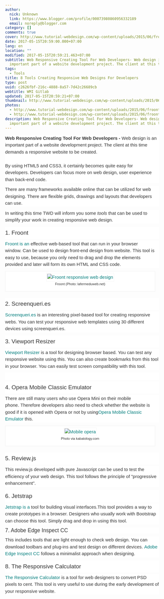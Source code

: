 ```yaml
---
author:
  nick: Unknown
  link: https://www.blogger.com/profile/00073980860956332189
  email: noreply@blogger.com
category: []
comments: true
cover: http://www.tutorial-webdesign.com/wp-content/uploads/2015/06/froont-responsive-web-design.jpg
date: 2017-05-15T20:59:00.000+07:00
lang: en
location: ""
modified: 2017-05-15T20:59:21.463+07:00
subtitle: Web Responsive Creating Tool For Web Developers- Web design is an
  important part of a website development project. The client at this time
tags:
  - Tools
title: 8 Tools Creating Responsive Web Designs For Developers
type: post
uuid: c2626fbf-216c-4888-8a57-7d42c26689cb
webtitle: WMI Gitlab
updated: 2017-05-15T20:59:21+07:00
thumbnail: http://www.tutorial-webdesign.com/wp-content/uploads/2015/06/froont-responsive-web-design.jpg
photos:
  - http://www.tutorial-webdesign.com/wp-content/uploads/2015/06/froont-responsive-web-design.jpg
  - http://www.tutorial-webdesign.com/wp-content/uploads/2015/06/froont-responsive-web-design.jpg
description: Web Responsive Creating Tool For Web Developers- Web design is an
  important part of a website development project. The client at this time
---
```


<div style="background-color: white; color: #333333; font-family: Gudea, helvetica, arial, verdana, 'Times New roman', sans-serif; font-size: 15px; line-height: 22.5px; margin-bottom: 10px; padding: 0px; word-wrap: break-word;"><span class="notranslate" style="margin: 0px; padding: 0px;"><strong style="margin: 0px; padding: 0px;">Web Responsive Creating Tool For Web Developers</strong>&nbsp;<strong style="margin: 0px; padding: 0px;">-</strong>&nbsp;Web design is an important part of a website development project.</span>&nbsp;<span class="notranslate" style="margin: 0px; padding: 0px;">The client at this time demands a responsive website to be created.</span><br><span id="more-8162" style="margin: 0px; padding: 0px;"></span><br style="margin: 0px; padding: 0px;"><span class="notranslate" style="margin: 0px; padding: 0px;">By using HTML5 and CSS3, it certainly becomes quite easy for developers.</span>&nbsp;<span class="notranslate" style="margin: 0px; padding: 0px;">Developers can focus more on web design, user experience than back-end code.</span></div><div style="background-color: white; color: #333333; font-family: Gudea, helvetica, arial, verdana, 'Times New roman', sans-serif; font-size: 15px; line-height: 22.5px; margin-bottom: 10px; padding: 0px; word-wrap: break-word;"><span class="notranslate" style="margin: 0px; padding: 0px;">There are many frameworks available online that can be utilized for web designing.</span>&nbsp;<span class="notranslate" style="margin: 0px; padding: 0px;">There are flexible grids, drawings and layouts that developers can use.</span></div><div style="background-color: white; color: #333333; font-family: Gudea, helvetica, arial, verdana, 'Times New roman', sans-serif; font-size: 15px; line-height: 22.5px; margin-bottom: 10px; padding: 0px; word-wrap: break-word;"><span class="notranslate" style="margin: 0px; padding: 0px;">In writing this time TWD will inform you some&nbsp;<em style="margin: 0px; padding: 0px;">tools</em>&nbsp;that can be used to simplify your work in creating responsive web design.</span></div><h3 style="background-color: white; color: #333333; font-family: LatoBold, Helvetica, Arial, sans-serif; font-size: 19px; font-weight: 400; line-height: 40px; margin: 5px 0px; padding: 0px; text-rendering: optimizelegibility;"><span class="notranslate" style="margin: 0px; padding: 0px;">1. Froont</span></h3><div style="background-color: white; color: #333333; font-family: Gudea, helvetica, arial, verdana, 'Times New roman', sans-serif; font-size: 15px; line-height: 22.5px; margin-bottom: 10px; padding: 0px; word-wrap: break-word;"><span class="notranslate" style="margin: 0px; padding: 0px;"><a href="http://translate.googleusercontent.com/translate_c?depth=1&amp;nv=1&amp;rurl=translate.google.com&amp;sl=id&amp;sp=nmt4&amp;tl=en&amp;u=http://froont.com/&amp;usg=ALkJrhhA68Xlhs-LW6rTxAGhzcYlsC_bPQ" style="color: #047e7d; margin: 0px; padding: 0px; text-decoration: none;" target="_blank" rel="noopener noreferer nofollow">Froont is an</a>&nbsp;effective web-based tool that can run in your browser window.</span>&nbsp;<span class="notranslate" style="margin: 0px; padding: 0px;">Can be used to design front-end design from website.</span>&nbsp;<span class="notranslate" style="margin: 0px; padding: 0px;">This tool is easy to use, because you only need to drag and drop the elements provided and later will form its own HTML and CSS code.</span></div><div class="wp-caption alignnone" id="attachment_8164" style="background: rgb(255, 255, 255); border: 1px solid rgb(240, 240, 240); color: #333333; font-family: Gudea, helvetica, arial, verdana, 'Times New roman', sans-serif; font-size: 15px; line-height: 22.5px; margin: 5px 20px 20px 0px; max-width: 96%; padding: 5px 3px 10px; text-align: center; width: 510px; word-wrap: break-word;"><a href="http://www.tutorial-webdesign.com/wp-content/uploads/2015/06/froont-responsive-web-design.jpg" style="color: #047e7d; margin: 0px; padding: 0px; text-decoration: none;" rel="noopener noreferer nofollow"><img alt="Froont responsive web design" class="size-full wp-image-8164" src="http://www.tutorial-webdesign.com/wp-content/uploads/2015/06/froont-responsive-web-design.jpg" height="360" sizes="(max-width: 500px) 100vw, 500px" srcset="http://www.tutorial-webdesign.com/wp-content/uploads/2015/06/froont-responsive-web-design.jpg 500w, http://www.tutorial-webdesign.com/wp-content/uploads/2015/06/froont-responsive-web-design-417x300.jpg 417w" style="border: 1px solid rgb(244, 244, 244); box-sizing: border-box; height: auto; margin: 0px; max-width: 100%; padding: 2px; vertical-align: middle; width: auto;" width="500"></a><br><div class="wp-caption-text" style="font-size: 11px; line-height: 17px; padding: 0px 4px 5px; word-wrap: break-word;"><span class="notranslate" style="margin: 0px; padding: 0px;">Froont (Photo: lafermeduweb.net)</span></div></div><h3 style="background-color: white; color: #333333; font-family: LatoBold, Helvetica, Arial, sans-serif; font-size: 19px; font-weight: 400; line-height: 40px; margin: 5px 0px; padding: 0px; text-rendering: optimizelegibility;"><span class="notranslate" style="margin: 0px; padding: 0px;">2. Screenqueri.es</span></h3><div style="background-color: white; color: #333333; font-family: Gudea, helvetica, arial, verdana, 'Times New roman', sans-serif; font-size: 15px; line-height: 22.5px; margin-bottom: 10px; padding: 0px; word-wrap: break-word;"><span class="notranslate" style="margin: 0px; padding: 0px;"><a href="http://translate.googleusercontent.com/translate_c?depth=1&amp;nv=1&amp;rurl=translate.google.com&amp;sl=id&amp;sp=nmt4&amp;tl=en&amp;u=http://beta.screenqueri.es/&amp;usg=ALkJrhgWMeTiLZmBtr3nG6PS1knt-2XGlQ" style="color: #047e7d; margin: 0px; padding: 0px; text-decoration: none;" target="_blank" rel="noopener noreferer nofollow">Screenqueri.es</a>&nbsp;is an interesting pixel-based tool for creating responsive webs.</span>&nbsp;<span class="notranslate" style="margin: 0px; padding: 0px;">You can test your responsive web templates using 30 different devices using screenqueri.es.</span></div><h3 style="background-color: white; color: #333333; font-family: LatoBold, Helvetica, Arial, sans-serif; font-size: 19px; font-weight: 400; line-height: 40px; margin: 5px 0px; padding: 0px; text-rendering: optimizelegibility;"><span class="notranslate" style="margin: 0px; padding: 0px;">3. Viewport Resizer</span></h3><div style="background-color: white; color: #333333; font-family: Gudea, helvetica, arial, verdana, 'Times New roman', sans-serif; font-size: 15px; line-height: 22.5px; margin-bottom: 10px; padding: 0px; word-wrap: break-word;"><span class="notranslate" style="margin: 0px; padding: 0px;"><a href="http://translate.googleusercontent.com/translate_c?depth=1&amp;nv=1&amp;rurl=translate.google.com&amp;sl=id&amp;sp=nmt4&amp;tl=en&amp;u=http://lab.maltewassermann.com/viewport-resizer/&amp;usg=ALkJrhg56oxyt_mHUSJWSp9vfDbzr7mj1A" style="color: #047e7d; margin: 0px; padding: 0px; text-decoration: none;" target="_blank" rel="noopener noreferer nofollow">Viewport Resizer</a>&nbsp;is a tool for designing browser based.</span>&nbsp;<span class="notranslate" style="margin: 0px; padding: 0px;">You can test any responsive website using this.</span>&nbsp;<span class="notranslate" style="margin: 0px; padding: 0px;">You can also create bookmarks from this tool in your browser.</span>&nbsp;<span class="notranslate" style="margin: 0px; padding: 0px;">You can easily test screen compatibility with this tool.</span></div><div class="twd-adpost" style="background-color: white; color: #333333; font-family: Gudea, helvetica, arial, verdana, 'Times New roman', sans-serif; font-size: 15px; line-height: 22.5px; margin: 0px; padding: 0px; text-align: center; word-wrap: break-word;"><div class="textwidget" style="margin: 0px; padding: 0px; word-wrap: break-word;"><br></div></div><h3 style="background-color: white; color: #333333; font-family: LatoBold, Helvetica, Arial, sans-serif; font-size: 19px; font-weight: 400; line-height: 40px; margin: 5px 0px; padding: 0px; text-rendering: optimizelegibility;"><span class="notranslate" style="margin: 0px; padding: 0px;">4. Opera Mobile Classic Emulator</span></h3><div style="background-color: white; color: #333333; font-family: Gudea, helvetica, arial, verdana, 'Times New roman', sans-serif; font-size: 15px; line-height: 22.5px; margin-bottom: 10px; padding: 0px; word-wrap: break-word;"><span class="notranslate" style="margin: 0px; padding: 0px;">There are still many users who use Opera Mini on their mobile phone.</span>&nbsp;<span class="notranslate" style="margin: 0px; padding: 0px;">Therefore developers also need to check whether the website is good if it is opened with Opera or not by using<a href="http://translate.googleusercontent.com/translate_c?depth=1&amp;nv=1&amp;rurl=translate.google.com&amp;sl=id&amp;sp=nmt4&amp;tl=en&amp;u=http://www.opera.com/developer/mobile-emulator&amp;usg=ALkJrhgV86Oo95ScLs0ih4nfufq42NLqOg" style="color: #047e7d; margin: 0px; padding: 0px; text-decoration: none;" target="_blank" rel="noopener noreferer nofollow">Opera Mobile Classic Emulator</a>&nbsp;this.</span></div><div class="wp-caption alignnone" id="attachment_8165" style="background: rgb(255, 255, 255); border: 1px solid rgb(240, 240, 240); color: #333333; font-family: Gudea, helvetica, arial, verdana, 'Times New roman', sans-serif; font-size: 15px; line-height: 22.5px; margin: 5px 20px 20px 0px; max-width: 96%; padding: 5px 3px 10px; text-align: center; width: 528px; word-wrap: break-word;"><a href="http://www.tutorial-webdesign.com/wp-content/uploads/2015/06/opera-mobile.png" style="color: #047e7d; margin: 0px; padding: 0px; text-decoration: none;" rel="noopener noreferer nofollow"><img alt="Mobile opera" class="size-full wp-image-8165" src="http://www.tutorial-webdesign.com/wp-content/uploads/2015/06/opera-mobile.png" height="343" sizes="(max-width: 518px) 100vw, 518px" srcset="http://www.tutorial-webdesign.com/wp-content/uploads/2015/06/opera-mobile.png 518w, http://www.tutorial-webdesign.com/wp-content/uploads/2015/06/opera-mobile-450x298.png 450w" style="border: 1px solid rgb(244, 244, 244); box-sizing: border-box; height: auto; margin: 0px; max-width: 100%; padding: 2px; vertical-align: middle; width: auto;" width="518"></a><br><div class="wp-caption-text" style="font-size: 11px; line-height: 17px; padding: 0px 4px 5px; word-wrap: break-word;"><span class="notranslate" style="margin: 0px; padding: 0px;">Photo via kabatology.com</span></div></div><h3 style="background-color: white; color: #333333; font-family: LatoBold, Helvetica, Arial, sans-serif; font-size: 19px; font-weight: 400; line-height: 40px; margin: 5px 0px; padding: 0px; text-rendering: optimizelegibility;"><span class="notranslate" style="margin: 0px; padding: 0px;">5. Review.js</span></h3><div style="background-color: white; color: #333333; font-family: Gudea, helvetica, arial, verdana, 'Times New roman', sans-serif; font-size: 15px; line-height: 22.5px; margin-bottom: 10px; padding: 0px; word-wrap: break-word;"><span class="notranslate" style="margin: 0px; padding: 0px;">This review.js developed with pure Javascript can be used to test the efficiency of your web design.</span>&nbsp;<span class="notranslate" style="margin: 0px; padding: 0px;">This tool follows the principle of "progressive enhancement".</span></div><h3 style="background-color: white; color: #333333; font-family: LatoBold, Helvetica, Arial, sans-serif; font-size: 19px; font-weight: 400; line-height: 40px; margin: 5px 0px; padding: 0px; text-rendering: optimizelegibility;"><span class="notranslate" style="margin: 0px; padding: 0px;">6. Jetstrap</span></h3><div style="background-color: white; color: #333333; font-family: Gudea, helvetica, arial, verdana, 'Times New roman', sans-serif; font-size: 15px; line-height: 22.5px; margin-bottom: 10px; padding: 0px; word-wrap: break-word;"><span class="notranslate" style="margin: 0px; padding: 0px;"><a href="https://translate.googleusercontent.com/translate_c?depth=1&amp;nv=1&amp;rurl=translate.google.com&amp;sl=id&amp;sp=nmt4&amp;tl=en&amp;u=https://jetstrap.com/&amp;usg=ALkJrhiZV1se-0yUn52BeoV0asr1YlpqzA" style="color: #047e7d; margin: 0px; padding: 0px; text-decoration: none;" target="_blank" rel="noopener noreferer nofollow">Jetstrap is a</a>&nbsp;tool for building visual interfaces.</span><span class="notranslate" style="margin: 0px; padding: 0px;">This tool provides a way to create prototypes in a browser.</span>&nbsp;<span class="notranslate" style="margin: 0px; padding: 0px;">Designers who usually work with Bootstrap can choose this tool.</span>&nbsp;<span class="notranslate" style="margin: 0px; padding: 0px;">Simply drag and drop in using this tool.</span></div><h4 style="background-color: white; color: #333333; font-family: LatoBold, Helvetica, Arial, sans-serif; font-size: 17.5px; font-weight: 400; line-height: 20px; margin: 10px 0px; padding: 0px; text-rendering: optimizelegibility;"><span class="notranslate" style="margin: 0px; padding: 0px;">7. Adobe Edge Inspect CC</span></h4><div style="background-color: white; color: #333333; font-family: Gudea, helvetica, arial, verdana, 'Times New roman', sans-serif; font-size: 15px; line-height: 22.5px; margin-bottom: 10px; padding: 0px; word-wrap: break-word;"><span class="notranslate" style="margin: 0px; padding: 0px;">This includes tools that are light enough to check web design.</span>&nbsp;<span class="notranslate" style="margin: 0px; padding: 0px;">You can download toolbars and plug-ins and test design on different devices.</span>&nbsp;<span class="notranslate" style="margin: 0px; padding: 0px;"><a href="http://translate.googleusercontent.com/translate_c?depth=1&amp;nv=1&amp;rurl=translate.google.com&amp;sl=id&amp;sp=nmt4&amp;tl=en&amp;u=http://html.adobe.com/edge/inspect/&amp;usg=ALkJrhiHR0Fzlf2x6CTb4GxaFlMa88omcQ" style="color: #047e7d; margin: 0px; padding: 0px; text-decoration: none;" target="_blank" rel="noopener noreferer nofollow">Adobe Edge Inspect CC</a>&nbsp;follows a minimalist approach when designing.</span></div><h3 style="background-color: white; color: #333333; font-family: LatoBold, Helvetica, Arial, sans-serif; font-size: 19px; font-weight: 400; line-height: 40px; margin: 5px 0px; padding: 0px; text-rendering: optimizelegibility;"><span class="notranslate" style="margin: 0px; padding: 0px;">8. The Responsive Calculator</span></h3><div style="background-color: white; color: #333333; font-family: Gudea, helvetica, arial, verdana, 'Times New roman', sans-serif; font-size: 15px; line-height: 22.5px; margin-bottom: 10px; padding: 0px; word-wrap: break-word;"><span class="notranslate" style="margin: 0px; padding: 0px;"><a href="http://translate.googleusercontent.com/translate_c?depth=1&amp;nv=1&amp;rurl=translate.google.com&amp;sl=id&amp;sp=nmt4&amp;tl=en&amp;u=http://rwdcalc.com/&amp;usg=ALkJrhi4K1tirhFw2AA6M4CIXfuQK_eyvw" style="color: #047e7d; margin: 0px; padding: 0px; text-decoration: none;" target="_blank" rel="noopener noreferer nofollow">The Responsive Calculator</a>&nbsp;is a tool for web designers to convert PSD pixels to cent.</span>&nbsp;<span class="notranslate" style="margin: 0px; padding: 0px;">This tool is very useful to use during the early development of your responsive website.</span></div>